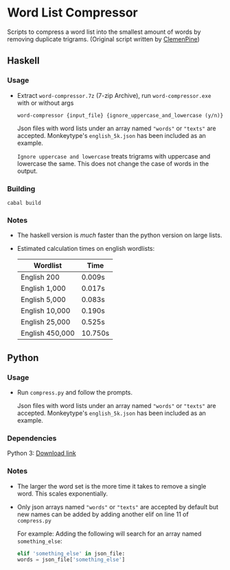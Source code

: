 # Word List Compressor

Scripts to compress a word list into the smallest amount of words by removing duplicate trigrams. (Original script written by [ClemenPine](https://github.com/ClemenPine/word-compressor))

## Haskell

### Usage

- Extract `word-compressor.7z` (7-zip Archive), run `word-compressor.exe` with or without args

    ```
    word-compressor {input_file} {ignore_uppercase_and_lowercase (y/n)}
    ```

    Json files with word lists under an array named `"words"` or `"texts"` are accepted. Monkeytype's `english_5k.json` has been included as an example.

    `Ignore uppercase and lowercase` treats trigrams with uppercase and lowercase the same. This does not change the case of words in the output.

### Building

```
cabal build
```

### Notes

- The haskell version is *much* faster than the python version on large lists.

- Estimated calculation times on english wordlists:

    | Wordlist        | Time    |
    |-----------------|---------|
    | English 200     | 0.009s  |
    | English 1,000   | 0.017s  |
    | English 5,000   | 0.083s  |
    | English 10,000  | 0.190s  |
    | English 25,000  | 0.525s  |
    | English 450,000 | 10.750s |



## Python

### Usage

- Run `compress.py` and follow the prompts.

    Json files with word lists under an array named `"words"` or `"texts"` are accepted. Monkeytype's `english_5k.json` has been included as an example.

### Dependencies

Python 3: [Download link](https://www.python.org/downloads/)

### Notes

- The larger the word set is the more time it takes to remove a single word. This scales exponentially.

- Only json arrays named `"words"` or `"texts"` are accepted by default but new names can be added by adding another elif on line 11 of `compress.py`

    For example: Adding the following will search for an array named `something_else`:
    ```python
    elif 'something_else' in json_file:
    words = json_file['something_else']
    ```